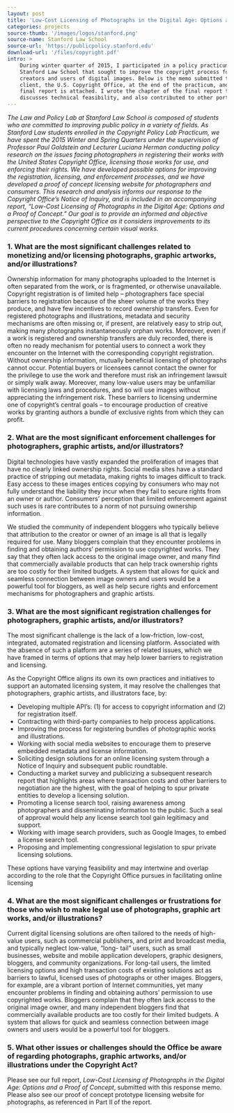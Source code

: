 ```yaml
---
layout: post
title: 'Low-Cost Licensing of Photographs in the Digital Age: Options and a Proof of Concept'
categories: projects
source-thumb: '/images/logos/stanford.png'
source-name: Stanford Law School
source-url: 'https://publicpolicy.stanford.edu'
download-url: '/files/copyright.pdf'
intro: >
    During winter quarter of 2015, I participated in a policy practicum at
    Stanford Law School that sought to improve the copyright process for
    creators and users of digital images. Below is the memo submitted to our
    client, the U.S. Copyright Office, at the end of the practicum, and our
    final report is attached. I wrote the chapter of the final report that
    discusses technical feasibility, and also contributed to other portions.
---
```


_The Law and Policy Lab at Stanford Law School is composed of students who are committed to improving public policy in a variety of fields. As Stanford Law students enrolled in the Copyright Policy Lab Practicum, we have spent the 2015 Winter and Spring Quarters under the supervision of Professor Paul Goldstein and Lecturer Luciana Herman conducting policy research on the issues facing photographers in registering their works with the United States Copyright Office, licensing those works for use, and enforcing their rights. We have developed possible options for improving the registration, licensing, and enforcement processes, and we have developed a proof of concept licensing website for photographers and consumers. This research and analysis informs our response to the Copyright Office’s Notice of Inquiry, and is included in an accompanying report, “Low-Cost Licensing of Photographs in the Digital Age: Options and a Proof of Concept.” Our goal is to provide an informed and objective perspective to the Copyright Office as it considers improvements to its current procedures concerning certain visual works._

### 1. What are the most significant challenges related to monetizing and/or licensing photographs, graphic artworks, and/or illustrations?

Ownership information for many photographs uploaded to the Internet is often separated from the work, or is fragmented, or otherwise unavailable. Copyright registration is of limited help – photographers face special barriers to registration because of the sheer volume of the works they produce, and have few incentives to record ownership transfers. Even for registered
photographs and illustrations, metadata and security mechanisms are often missing or, if present, are relatively easy to strip out, making many photographs instantaneously orphan works. Moreover, even if a work is registered and ownership transfers are duly recorded, there is often no ready mechanism for potential users to connect a work they encounter on the Internet with the corresponding copyright registration. Without ownership information, mutually beneficial licensing of photographs cannot occur. Potential buyers or licensees cannot contact the owner for the privilege to use the work and therefore must risk an infringement lawsuit or simply walk away. Moreover, many low-value users may be unfamiliar with licensing laws and procedures, and so will use images without appreciating the infringement risk. These barriers to licensing undermine one of copyright’s central goals – to encourage production of creative works by granting authors a bundle of exclusive rights from which they can profit.


### 2. What are the most significant enforcement challenges for photographers, graphic artists, and/or illustrators?

Digital technologies have vastly expanded the proliferation of images that have no clearly linked ownership rights. Social media sites have a standard practice of stripping out metadata, making rights to images difficult to track. Easy access to these images entices copying by consumers who may not fully understand the liability they incur when they fail to secure rights from an owner or author. Consumers’ perception that limited enforcement against such uses is rare contributes to a norm of not pursuing ownership information.

We studied the community of independent bloggers who typically believe that attribution to the creator or owner of an image is all that is legally required for use. Many bloggers complain that they encounter problems in finding and obtaining authors’ permission to use copyrighted works. They say that they often lack access to the original image owner, and many find that commercially available products that can help track ownership rights are too costly for their limited budgets. A system that allows for quick and seamless connection between image owners and users would be a powerful tool for bloggers, as well as help secure rights and enforcement mechanisms for photographers and graphic artists.

### 3. What are the most significant registration challenges for photographers, graphic artists, and/or illustrators?

The most significant challenge is the lack of a low-friction, low-cost, integrated, automated registration and licensing platform. Associated with the absence of such a platform are a series of related issues, which we have framed in terms of options that may help lower barriers to registration and licensing.

As the Copyright Office aligns its own its own practices and initiatives to support an automated licensing system, it may resolve the challenges that photographers, graphic artists, and illustrators face, by:

- Developing multiple API’s: (1) for access to copyright information and (2) for registration itself.
- Contracting with third-party companies to help process applications.
- Improving the process for registering bundles of photographic works and illustrations.
- Working with social media websites to encourage them to preserve embedded
metadata and license information.
- Soliciting design solutions for an online licensing system through a Notice of Inquiry
and subsequent public roundtable.
- Conducting a market survey and publicizing a subsequent research report that
highlights areas where transaction costs and other barriers to negotiation are the
highest, with the goal of helping to spur private entities to develop a licensing solution.
- Promoting a license search tool, raising awareness among photographers and disseminating information to the public. Such a seal of approval would help any license
search tool gain legitimacy and support.
- Working with image search providers, such as Google Images, to embed a license search
tool.
- Proposing and implementing congressional legislation to spur private licensing
solutions.

These options have varying feasibility and may intertwine and overlap according to the role
that the Copyright Office pursues in facilitating online licensing

### 4. What are the most significant challenges or frustrations for those who wish to make legal use of photographs, graphic art works, and/or illustrations?

Current digital licensing solutions are often tailored to the needs of high-value users, such as commercial publishers, and print and broadcast media, and typically neglect low-value, “long- tail” users, such as small businesses, website and mobile application developers, graphic designers, bloggers, and community organizations. For long-tail users, the limited licensing options and high transaction costs of existing solutions act as barriers to lawful, licensed uses of photographs or other images. Bloggers, for example, are a vibrant portion of Internet communities, yet many encounter problems in finding and obtaining authors’ permission to use copyrighted works. Bloggers complain that they often lack access to the original image owner, and many independent bloggers find that commercially available products are too costly for their limited budgets. A system that allows for quick and seamless connection between image owners and users would be a powerful tool for bloggers.

### 5. What other issues or challenges should the Office be aware of regarding photographs, graphic artworks, and/or illustrations under the Copyright Act?

Please see our full report, _Low-Cost Licensing of Photographs in the Digital Age: Options and a Proof of Concept_, submitted with this response memo. Please also see our proof of concept prototype licensing website for photographs, as referenced in Part II of the report.
